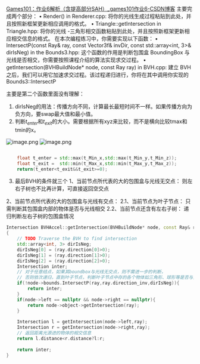 [Games101：作业6解析（含提高部分SAH）_games101作业6-CSDN博客](https://blog.csdn.net/Q_pril/article/details/124054123)
主要完成两个部分：
• Render() in Renderer.cpp: 将你的光线生成过程粘贴到此处，并且按照新框架更新相应调用的格式。
• Triangle::getIntersection in Triangle.hpp: 将你的光线 -三角形相交函数粘贴到此处，并且按照新框架更新相应相交信息的格式。
在本次编程练习中，你需要实现以下函数：
• IntersectP(const Ray& ray, const Vector3f& invDir, const std::array<int, 3>& dirIsNeg) in the Bounds3.hpp: 这个函数的作用是判断包围盒 BoundingBox 与光线是否相交，你需要按照课程介绍的算法实现求交过程。
• getIntersection(BVHBuildNode* node, const Ray ray) in BVH.cpp: 建立 BVH 之后，我们可以用它加速求交过程。该过程递归进行，你将在其中调用你实现的 Bounds3::IntersectP

主要是第二个函数里面没有理解：
1. dirIsNeg的用法：传播方向不同，计算最长最短时间不一样。如果传播方向为负方向，要swap最大值和最小值。
2. 判断$t_{enter}$和$t_{exit}$的大小。需要根据所有xyz来比较，而不是横向比较tmax和tmin的x。

![image.png](https://gitee.com/dontt/picgo-img-bed/raw/master/img/20241116170916.png)
![image.png](https://gitee.com/dontt/picgo-img-bed/raw/master/img/20241116170922.png)


```cpp

    float t_enter = std::max(t_Min_x,std::max(t_Min_y,t_Min_z));
    float t_exit =  std::min(t_Max_x,std::min(t_Max_y,t_Max_z));
    return(t_enter<t_exit&&t_exit>=0);
```

3. 最后BVH的条件就三个
1、当前节点所代表的大的包围盒与光线无交点：
则左右子树也不比再计算，可直接返回空交点

2、当前节点所代表的大的包围盒与光线有交点：
2.1、当前节点为叶子节点：
只需判断其包围盒内部的物体是否与光线相交
2.2、当前节点还含有左右子树：
递归判断左右子树的包围盒情况

```cpp
Intersection BVHAccel::getIntersection(BVHBuildNode* node, const Ray& ray) const
{
    // TODO Traverse the BVH to find intersection
    std::array<int, 3> dirIsNeg;
    dirIsNeg[0] = (ray.direction[0]>0);
    dirIsNeg[1] = (ray.direction[1]>0);
    dirIsNeg[2] = (ray.direction[2]>0);
    Intersection inter;
    // 对于任意结点，如果其boundbox与光线无交点，则不需进一步的判断，
    // 否则依次递归，直到叶子节点，判断叶子节点中存的各个物体如三角形、球形等是否与光线有交点
    if(!node->bounds.IntersectP(ray,ray.direction_inv,dirIsNeg)){
        return inter;
    }
    if(node->left == nullptr && node->right == nullptr){
        return node->object->getIntersection(ray);
    }
    
    Intersection l = getIntersection(node->left,ray);
    Intersection r = getIntersection(node->right,ray);
    // 返回距离光源进的物体的相交信息
    return l.distance<r.distance?l:r;
    
    return inter;
}
```